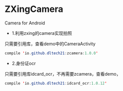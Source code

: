 # ZXingCamera
Camera for Android

* 1.利用zxing的camera实现拍照

只需要引用库，查看demo中的CameraActivity

```java
compile 'io.github.dltech21:zcamera:1.0.0'
```


* 2.身份证ocr

只需要引用库idcard_ocr，不再需要zcamera，查看demo，

```java
compile 'io.github.dltech21:idcard_ocr:1.0.12'
```
